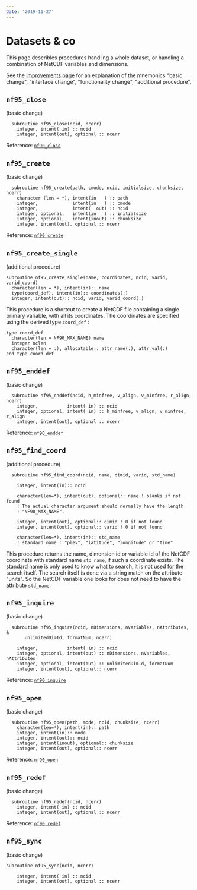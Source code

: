 ```yaml
---
date: '2019-11-27'
---
```


# Datasets & co

This page describles procedures handling a whole dataset, or handling
a combination of NetCDF variables and dimensions.

See the [improvements page](improvements.md) for an
explanation of the mnemonics \"basic change\", \"interface change\",
\"functionality change\", \"additional procedure\".

## `nf95_close`

(basic change)

      subroutine nf95_close(ncid, ncerr)
        integer, intent( in) :: ncid
        integer, intent(out), optional :: ncerr

Reference: [`nf90_close`](https://docs.unidata.ucar.edu/netcdf-fortran/current/f90_datasets.html#f90-nf90_close)

## `nf95_create`

(basic change)

      subroutine nf95_create(path, cmode, ncid, initialsize, chunksize, ncerr)
        character (len = *), intent(in   ) :: path
        integer,             intent(in   ) :: cmode
        integer,             intent(  out) :: ncid
        integer, optional,   intent(in   ) :: initialsize
        integer, optional,   intent(inout) :: chunksize
        integer, intent(out), optional :: ncerr

Reference: [`nf90_create`](https://docs.unidata.ucar.edu/netcdf-fortran/current/f90_datasets.html#f90-nf90_create)

## `nf95_create_single`

(additional procedure)

	subroutine nf95_create_single(name, coordinates, ncid, varid, varid_coord)
	  character(len = *), intent(in):: name
      type(coord_def), intent(in):: coordinates(:)
      integer, intent(out):: ncid, varid, varid_coord(:)

This procedure is a shortcut to create a NetCDF file containing a
single primary variable, with all its coordinates. The coordinates are
specified using the derived type `coord_def` :

	type coord_def
      character(len = NF90_MAX_NAME) name
	  integer nclen
	  character(len = :), allocatable:: attr_name(:), attr_val(:)
	end type coord_def

## `nf95_enddef`

(basic change)

      subroutine nf95_enddef(ncid, h_minfree, v_align, v_minfree, r_align, ncerr)
        integer,           intent( in) :: ncid
        integer, optional, intent( in) :: h_minfree, v_align, v_minfree, r_align
        integer, intent(out), optional :: ncerr

Reference: [`nf90_enddef`](https://docs.unidata.ucar.edu/netcdf-fortran/current/f90_datasets.html#f90-nf90_enddef)

## `nf95_find_coord`

(additional procedure)

      subroutine nf95_find_coord(ncid, name, dimid, varid, std_name)

        integer, intent(in):: ncid

        character(len=*), intent(out), optional:: name ! blanks if not found
        ! The actual character argument should normally have the length
        ! "NF90_MAX_NAME".

        integer, intent(out), optional:: dimid ! 0 if not found
        integer, intent(out), optional:: varid ! 0 if not found

        character(len=*), intent(in):: std_name
        ! standard name : "plev", "latitude", "longitude" or "time"

This procedure returns the name, dimension id or variable id of the
NetCDF coordinate with standard name `std_name`, if such a coordinate
exists. The standard name is only used to know what to search, it is not
used for the search itself. The search itself is done via a string match
on the attribute \"units\". So the NetCDF variable one looks for does
not need to have the attribute `std_name`.

## `nf95_inquire`

(basic change)

      subroutine nf95_inquire(ncid, nDimensions, nVariables, nAttributes, &
           unlimitedDimId, formatNum, ncerr)

        integer,           intent( in) :: ncid
        integer, optional, intent(out) :: nDimensions, nVariables, nAttributes
        integer, optional, intent(out) :: unlimitedDimId, formatNum
        integer, intent(out), optional:: ncerr

Reference: [`nf90_inquire`](https://docs.unidata.ucar.edu/netcdf-fortran/current/f90_datasets.html#f90-nf90_inquire-family)

## `nf95_open`

(basic change)

      subroutine nf95_open(path, mode, ncid, chunksize, ncerr)
        character(len=*), intent(in):: path
        integer, intent(in):: mode
        integer, intent(out):: ncid
        integer, intent(inout), optional:: chunksize
        integer, intent(out), optional:: ncerr

Reference:
[`nf90_open`](https://docs.unidata.ucar.edu/netcdf-fortran/current/f90_datasets.html#f90-nf90_open)

## `nf95_redef`

(basic change)

      subroutine nf95_redef(ncid, ncerr)
        integer, intent( in) :: ncid
        integer, intent(out), optional :: ncerr

Reference: [`nf90_redef`](https://docs.unidata.ucar.edu/netcdf-fortran/current/f90_datasets.html#f90-nf90_redef)

## `nf95_sync`

(basic change)

```
subroutine nf95_sync(ncid, ncerr)

    integer, intent( in) :: ncid
    integer, intent(out), optional :: ncerr
```

